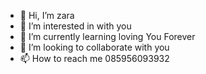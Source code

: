 - 👋 Hi, I’m zara
- 👀 I’m interested in with you
- 🌱 I’m currently learning loving You Forever
- 💞️ I’m looking to collaborate with you
- 📫 How to reach me 085956093932

<!---
christry10/christry10 is a ✨ special ✨ repository because its `README.md` (this file) appears on your GitHub profile.
You can click the Preview link to take a look at your changes.
--->
